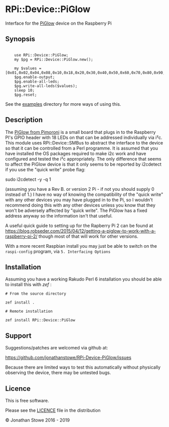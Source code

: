 # RPi::Device::PiGlow

Interface for the [PiGlow](https://shop.pimoroni.com/products/piglow) device on the Raspberry Pi


## Synopsis

```perl6

    use RPi::Device::PiGlow;
    my $pg = RPi::Device::PiGlow.new();

    my $values = [0x01,0x02,0x04,0x08,0x10,0x18,0x20,0x30,0x40,0x50,0x60,0x70,0x80,0x90,0xA0,0xC0,0xE0,0xFF];
    $pg.enable-output;
    $pg.enable-all-leds;
    $pg.write-all-leds($values);
    sleep 10;
    $pg.reset;

```

See the [examples](examples) directory for more ways of using this.

## Description

The [PiGlow from Pimoroni](http://shop.pimoroni.com/products/piglow)
is a small board that plugs in to the Raspberry PI's GPIO header with
18 LEDs on that can be addressed individually via i²c.  This module
uses RPi::Device::SMBus to abstract the interface to the device so
that it can be controlled from a Perl programme.  It is assumed that
you have installed the OS packages required to make i2c work and have
configured and tested the i²c appropriately.  The only difference that
seems to affect the PiGlow device is that it only seems to be reported
by i2cdetect if you use the "quick write" probe flag:

   sudo i2cdetect -y -q 1

(assuming you have a Rev B. or version 2 Pi - if not you should supply
0 instead of 1.)  I have no way of knowing the compatibility of the
"quick write" with any other devices you may have plugged in to the Pi,
so I wouldn't recommend doing this with any other devices unless you know
that they won't be adversely affected by "quick write".  The PiGlow has
a fixed address anyway so the information isn't that useful.

A useful quick guide to setting up for the Rapberry Pi 2 can be found
at https://blog.robseder.com/2015/04/12/getting-a-piglow-to-work-with-a-raspberry-pi-2/ though
most of that will work for other versions.

With a more recent Raspbian install you may just be able to switch on 
the ```raspi-config``` program, via ```5. Interfacing Options```

## Installation

Assuming you have a working Rakudo Perl 6 installation you should be able to
install this with *zef* :

    # From the source directory
   
    zef install .

    # Remote installation

    zef install RPi::Device::PiGlow

## Support

Suggestions/patches are welcomed via github at:

https://github.com/jonathanstowe/RPi-Device-PiGlow/issues

Because there are limited ways to test this automatically without
physically observing the device, there may be untested bugs.

## Licence

This is free software.

Please see the [LICENCE](LICENCE) file in the distribution

© Jonathan Stowe 2016 - 2019
